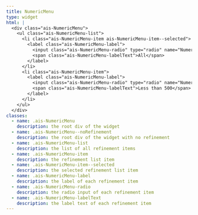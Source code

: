 ```yaml
---
title: NumericMenu
type: widget
html: |
  <div class="ais-NumericMenu">
    <ul class="ais-NumericMenu-list">
      <li class="ais-NumericMenu-item ais-NumericMenu-item--selected">
        <label class="ais-NumericMenu-label">
          <input class="ais-NumericMenu-radio" type="radio" name="NumericMenu" checked="" />
          <span class="ais-NumericMenu-labelText">All</span>
        </label>
      </li>
      <li class="ais-NumericMenu-item">
        <label class="ais-NumericMenu-label">
          <input class="ais-NumericMenu-radio" type="radio" name="NumericMenu" />
          <span class="ais-NumericMenu-labelText">Less than 500</span>
        </label>
      </li>
    </ul>
  </div>
classes:
  - name: .ais-NumericMenu
    description: the root div of the widget
  - name: .ais-NumericMenu--noRefinement
    description: the root div of the widget with no refinement
  - name: .ais-NumericMenu-list
    description: the list of all refinement items
  - name: .ais-NumericMenu-item
    description: the refinement list item
  - name: .ais-NumericMenu-item--selected
    description: the selected refinement list item
  - name: .ais-NumericMenu-label
    description: the label of each refinement item
  - name: .ais-NumericMenu-radio
    description: the radio input of each refinement item
  - name: .ais-NumericMenu-labelText
    description: the label text of each refinement item
---
```

